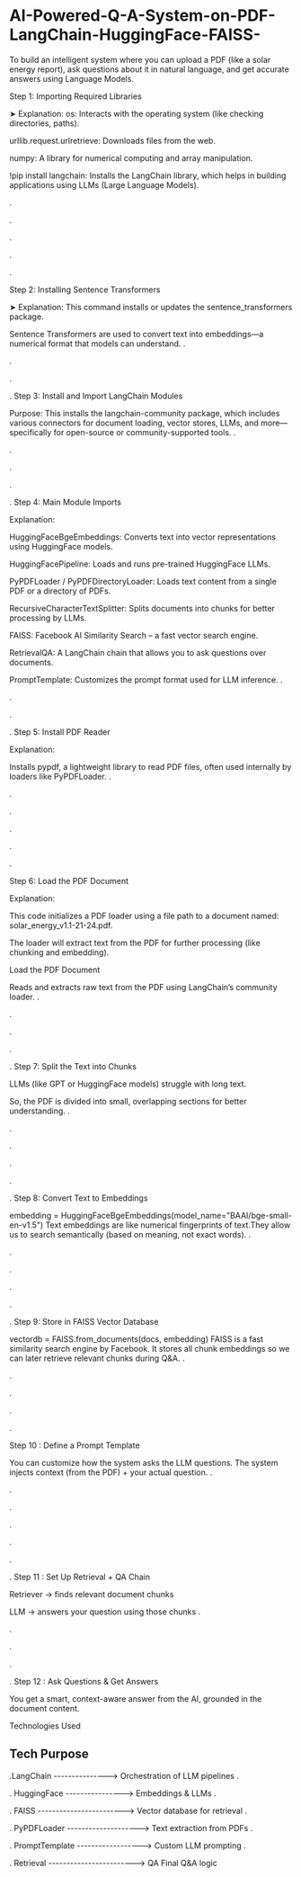 # AI-Powered-Q-A-System-on-PDF-LangChain-HuggingFace-FAISS-
To build an intelligent system where you can upload a PDF (like a solar energy report), ask questions about it in natural language, and get accurate answers using Language Models.


Step 1: Importing Required Libraries

➤ Explanation:
os: Interacts with the operating system (like checking directories, paths).

urllib.request.urlretrieve: Downloads files from the web.

numpy: A library for numerical computing and array manipulation.

!pip install langchain: Installs the LangChain library, which helps in building applications using LLMs (Large Language Models).

.

.

.

.

.


Step 2: Installing Sentence Transformers

➤ Explanation:
This command installs or updates the sentence_transformers package.

Sentence Transformers are used to convert text into embeddings—a numerical format that models can understand.
.

.

.

.
Step 3: Install and Import LangChain Modules

Purpose: This installs the langchain-community package, which includes various connectors for document loading, vector stores, LLMs, and more—specifically for open-source or community-supported tools.
.

.

.

.

.
Step 4: Main Module Imports

 Explanation:

HuggingFaceBgeEmbeddings: Converts text into vector representations using HuggingFace models.

HuggingFacePipeline: Loads and runs pre-trained HuggingFace LLMs.

PyPDFLoader / PyPDFDirectoryLoader: Loads text content from a single PDF or a directory of PDFs.

RecursiveCharacterTextSplitter: Splits documents into chunks for better processing by LLMs.

FAISS: Facebook AI Similarity Search – a fast vector search engine.

RetrievalQA: A LangChain chain that allows you to ask questions over documents.

PromptTemplate: Customizes the prompt format used for LLM inference.
.

.

.

.
Step 5: Install PDF Reader

 Explanation:

Installs pypdf, a lightweight library to read PDF files, often used internally by loaders like PyPDFLoader.
.

.

.

.

.

.

Step 6: Load the PDF Document

 Explanation:

This code initializes a PDF loader using a file path to a document named: solar_energy_v1.1-21-24.pdf.

The loader will extract text from the PDF for further processing (like chunking and embedding).






Load the PDF Document

Reads and extracts raw text from the PDF using LangChain’s community loader.
.

.

.

.

.
Step 7: Split the Text into Chunks


LLMs (like GPT or HuggingFace models) struggle with long text.

So, the PDF is divided into small, overlapping sections for better understanding.
.

.

.

.

.

.
Step 8: Convert Text to Embeddings

embedding = HuggingFaceBgeEmbeddings(model_name="BAAI/bge-small-en-v1.5")
 Text embeddings are like numerical fingerprints of text.They allow us to search semantically (based on meaning, not exact words).
.

.

.

.

.

.
Step 9: Store in FAISS Vector Database

vectordb = FAISS.from_documents(docs, embedding)
FAISS is a fast similarity search engine by Facebook. It stores all chunk embeddings so we can later retrieve relevant chunks during Q&A.
.

.

.

.

.

Step 10 : Define a Prompt Template

You can customize how the system asks the LLM questions. The system injects context (from the PDF) + your actual question.
.

.

.

.

.

.

.
Step 11 : Set Up Retrieval + QA Chain

Retriever → finds relevant document chunks

LLM → answers your question using those chunks
.

.

.

.

.
Step 12 : Ask Questions & Get Answers

You get a smart, context-aware answer from the AI, grounded in the document content.





Technologies Used

## Tech	Purpose


.LangChain ---------------> Orchestration of LLM pipelines
.

.
HuggingFace ----------------> Embeddings & LLMs
.

.
FAISS	------------------------> Vector database for retrieval
.

.
PyPDFLoader	--------------------> Text extraction from PDFs
.

.
PromptTemplate ------------------> Custom LLM prompting
.

.
Retrieval ------------------------> QA	Final Q&A logic











